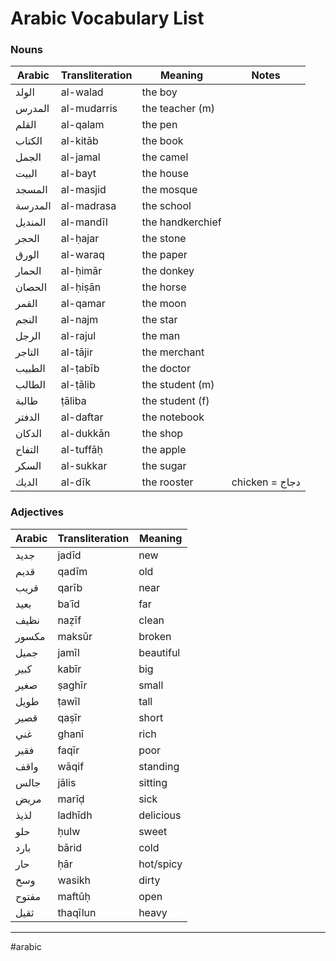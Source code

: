 # Arabic Vocabulary List

### **Nouns**

|  **Arabic**  |  **Transliteration**  |  **Meaning**  |  **Notes**  | 
|---|---|---|---|
|  الولد  |  al-walad  |  the boy  |  |
|  المدرس  |  al-mudarris  |  the teacher (m)  |  |
|  القلم  |  al-qalam  |  the pen  |  |
|  الكتاب  |  al-kitāb  |  the book  |  |
|  الجمل  |  al-jamal  |  the camel  |  |
|  البيت  |  al-bayt  |  the house  |  |
|  المسجد  |  al-masjid  |  the mosque  |  |
|  المدرسة  |  al-madrasa  |  the school  |  |
|  المنديل  |  al-mandīl  |  the handkerchief  |  |
|  الحجر  |  al-ḥajar  |  the stone  |  |
|  الورق  |  al-waraq  |  the paper  |  |
|  الحمار  |  al-ḥimār  |  the donkey  |  |
|  الحصان  |  al-ḥiṣān  |  the horse  |  |
|  القمر  |  al-qamar  |  the moon  |  |
|  النجم  |  al-najm  |  the star  |  |
|  الرجل  |  al-rajul  |  the man  |  |
|  التاجر  |  al-tājir  |  the merchant  |  |
|  الطبيب  |  al-ṭabīb  |  the doctor  |  |
|  الطالب  |  al-ṭālib  |  the student (m)  |  |
|  طالبة  |  ṭāliba  |  the student (f)  |  |
|  الدفتر  |  al-daftar  |  the notebook  |  |
|  الدكان  |  al-dukkān  |  the shop  |  |
|  التفاح  |  al-tuffāḥ  |  the apple  |  |
|  السكر  |  al-sukkar  |  the sugar  |  |
|  الديك  |  al-dīk  |  the rooster  |  chicken = دجاج  |
### **Adjectives**

| **Arabic** | **Transliteration** | **Meaning** |
|------------|---------------------|-------------|
| جديد       | jadīd               | new         |
| قديم       | qadīm               | old         |
| قريب       | qarīb               | near        |
| بعيد       | baʿīd               | far         |
| نظيف       | naẓīf               | clean       |
| مكسور      | maksūr              | broken      |
| جميل       | jamīl               | beautiful   |
| كبير       | kabīr               | big         |
| صغير       | ṣaghīr              | small       |
| طويل       | ṭawīl               | tall        |
| قصير       | qaṣīr               | short       |
| غني        | ghanī               | rich        |
| فقير       | faqīr               | poor        |
| واقف       | wāqif               | standing    |
| جالس       | jālis               | sitting     |
| مريض       | marīḍ               | sick        |
| لذيذ       | ladhīdh             | delicious   |
| حلو        | ḥulw                | sweet       |
| بارد       | bārid               | cold        |
| حار        | ḥār                 | hot/spicy   |
| وسخ        | wasikh              | dirty       |
| مفتوح      | maftūḥ              | open        |
| ثقيل       | thaqīlun            | heavy       |

---

#arabic